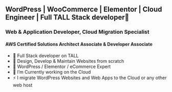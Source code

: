 ## WordPress | WooCommerce | Elementor | Cloud Engineer | Full TALL Stack developer👋
 
### Web & Application Developer, Cloud Migration Specialist
#### AWS Certified Solutions Architect Associate & Developer Associate 

- 🔭 Full Stack developer on TALL
- 🔭 Design, Develop & Maintain Websites from scratch
- 🌱 WordPress / Elementor / eCommerce Expert
- 🔭 I’m Currently working on the Cloud
- ⚡ I migrate WordPress Websites and Web Apps to the Cloud or any other web host

<!--
**salmanjaveed/salmanjaveed** is a ✨ _special_ ✨ repository because its `README.md` (this file) appears on your GitHub profile.

Here are some ideas to get you started:

- 🔭 I’m Currently working on .
- 🌱 I’m currently learning React.js
- 👯 I’m looking to collaborate on ...
- 🤔 I’m looking for help with ...
- 💬 Ask me about ...
- 📫 How to reach me: ...
- 😄 Pronouns: ...
- ⚡ Fun fact: ...
-->

